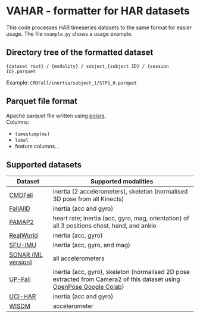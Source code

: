 # VAHAR - formatter for HAR datasets

This code processes HAR timeseries datasets to the same format for easier usage. The file `example.py` shows a usage
example.

## Directory tree of the formatted dataset

`{dataset root} / {modality} / subject_{subject ID} / {session ID}.parquet`

Example: `CMDFall/inertia/subject_1/S7P1_0.parquet`

## Parquet file format

Apache parquet file written using [polars](https://www.pola.rs/).<br/>
Columns:

- `timestamp(ms)`
- `label`
- feature columns...

## Supported datasets

| Dataset                                                                                                                  | Supported modalities                                                                                                                                                                                                                                                                                                       |
|--------------------------------------------------------------------------------------------------------------------------|----------------------------------------------------------------------------------------------------------------------------------------------------------------------------------------------------------------------------------------------------------------------------------------------------------------------------|
| [CMDFall](http://mica.edu.vn:8000/KinectData/public/)                                                                    | inertia (2 accelerometers), skeleton (normalised 3D pose from all Kinects)                                                                                                                                                                                                                                                 |
| [FallAllD](https://ieee-dataport.org/open-access/fallalld-comprehensive-dataset-human-falls-and-activities-daily-living) | inertia (acc and gyro)                                                                                                                                                                                                                                                                                                     |
| [PAMAP2](https://archive.ics.uci.edu/dataset/231/pamap2+physical+activity+monitoring)                                    | heart rate; inertia (acc, gyro, mag, orientation) of all 3 positions chest, hand, and ankle                                                                                                                                                                                                                                |
| [RealWorld](https://www.uni-mannheim.de/dws/research/projects/activity-recognition/dataset/dataset-realworld/)           | inertia (acc, gyro)                                                                                                                                                                                                                                                                                                        |
| [SFU-IMU](https://www.frdr-dfdr.ca/repo/dataset/6998d4cd-bd13-4776-ae60-6d80221e0365)                                    | inertia (acc, gyro, and mag)                                                                                                                                                                                                                                                                                               |
| [SONAR (ML version)](https://zenodo.org/records/7881952)                                                                 | all accelerometers                                                                                                                                                                                                                                                                                                         |
| [UP-Fall](https://sites.google.com/up.edu.mx/har-up/)                                                                    | inertia (acc, gyro), skeleton (normalised 2D pose extracted from Camera2 of this dataset using [OpenPose Google Colab](https://github.com/CMU-Perceptual-Computing-Lab/openpose/blob/master/doc/installation/0_index.md#compiling-and-running-openpose-from-source-on-ros-docker-and-google-colab---community-based-work)) |
| [UCI-HAR](https://archive.ics.uci.edu/dataset/240/human+activity+recognition+using+smartphones)                          | inertia (acc and gyro)                                                                                                                                                                                                                                                                                                     |
| [WISDM](https://www.cis.fordham.edu/wisdm/dataset.php)                                                                   | accelerometer                                                                                                                                                                                                                                                                                                              |
